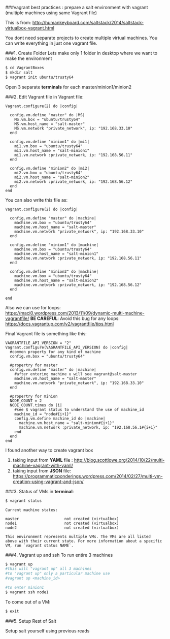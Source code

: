 ###vagrant best practices : prepare a salt environment with vagrant (multiple machines using same Vagrant file)

This is from: http://humankeyboard.com/saltstack/2014/saltstack-virtualbox-vagrant.html

You dont need separate projects to create multiple virtual machines. You can write everything in just one vagrant file.


###1. Create Folder
Lets make only 1 folder in desktop where we want to make the environment
```bash
$ cd VagrantBoxes
$ mkdir salt
$ vagrant init ubuntu/trusty64
```
Open 3 separate __terminals__ for each master/minion1/minion2

###2. Edit Vagrant file
in Vagrant file:
```
Vagrant.configure(2) do |config|
 
  config.vm.define "master" do |MS|
    MS.vm.box = "ubuntu/trusty64"
    MS.vm.host_name = "salt-master"
    MS.vm.network "private_network", ip: "192.168.33.10"
  end
  
  config.vm.define "minion1" do |mi1|    
    mi1.vm.box = "ubuntu/trusty64"
    mi1.vm.host_name = "salt-minion1"
    mi1.vm.network :private_network, ip: "192.168.56.11" 
  end  
  
  config.vm.define "minion2" do |mi2|    
    mi2.vm.box = "ubuntu/trusty64"
    mi2.vm.host_name = "salt-minion2"
    mi2.vm.network :private_network, ip: "192.168.56.12" 
  end
end
```


You can also write this file as:
```
Vagrant.configure(2) do |config|
  
  config.vm.define "master" do |machine|
    machine.vm.box = "ubuntu/trusty64"
    machine.vm.host_name = "salt-master"
    machine.vm.network "private_network", ip: "192.168.33.10"
  end
  
  config.vm.define "minion1" do |machine|    
    machine.vm.box = "ubuntu/trusty64"
    machine.vm.host_name = "salt-minion1"
    machine.vm.network :private_network, ip: "192.168.56.11" 
  end  
  
  config.vm.define "minion2" do |machine|    
    machine.vm.box = "ubuntu/trusty64"
    machine.vm.host_name = "salt-minion2"
    machine.vm.network :private_network, ip: "192.168.56.12" 
  end
  
end
```
Also we can use for loops: https://maci0.wordpress.com/2013/11/09/dynamic-multi-machine-vagrantfile/
__BE CAREFUL__: Avoid this bug for any loops: https://docs.vagrantup.com/v2/vagrantfile/tips.html

Final Vagrant file is something like this:
```
VAGRANTFILE_API_VERSION = "2"
Vagrant.configure(VAGRANTFILE_API_VERSION) do |config|
  #common property for any kind of machine
  config.vm.box = "ubuntu/trusty64"
  
  #propertry for master  
  config.vm.define "master" do |machine|
    #after entering machine u will see vagrant@salt-master
    machine.vm.host_name = "salt-master"
    machine.vm.network "private_network", ip: "192.168.33.10"
  end
  
  #propertry for minion
  NODE_COUNT = 2
  NODE_COUNT.times do |i|
    #see $ vagrant status to understand the use of machine_id 
    machine_id = "node#{i+1}"
    config.vm.define machine_id do |machine|
      machine.vm.host_name = "salt-minion#{i+1}"
      machine.vm.network :private_network, ip: "192.168.56.1#{i+1}" 
    end
  end
end
```


I found another way to create vagrant box 
1.  taking input from __YAML__ file :
http://blog.scottlowe.org/2014/10/22/multi-machine-vagrant-with-yaml/
2. taking input from __JSON__ file: 
https://programmaticponderings.wordpress.com/2014/02/27/multi-vm-creation-using-vagrant-and-json/

###3. Status of VMs
in  __terminal__:
```bash
$ vagrant status
```
```
Current machine states:

master                    not created (virtualbox)
node1                     not created (virtualbox)
node2                     not created (virtualbox)

This environment represents multiple VMs. The VMs are all listed
above with their current state. For more information about a specific
VM, run `vagrant status NAME`.
```

###4. Vagrant up and ssh
To run entire 3 machines
```bash
$ vagrant up
#this will "vagrant up" all 3 machines
#to "vagrant up" only a particular machine use
#vagrant up <machine_id>

#to enter minion1
$ vagrant ssh node1
```

To come out of a VM:
```bash
$ exit
```
###5. Setup Rest of Salt

Setup salt yourself using previous reads
